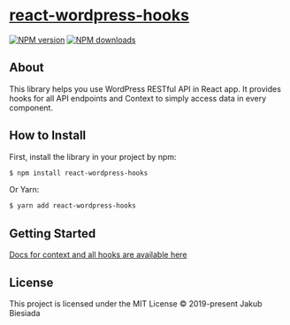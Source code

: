 # [react-wordpress-hooks](https://github.com/cool-hooks/react-wordpress-hooks)

[![NPM version](http://img.shields.io/npm/v/react-wordpress-hooks.svg?style=flat-square)](https://www.npmjs.com/package/react-wordpress-hooks)
[![NPM downloads](http://img.shields.io/npm/dm/react-wordpress-hooks.svg?style=flat-square)](https://www.npmjs.com/package/react-wordpress-hooks)

## About

This library helps you use WordPress RESTful API in React app. It provides hooks for all API endpoints and Context to simply access data in every component.

## How to Install

First, install the library in your project by npm:

```sh
$ npm install react-wordpress-hooks
```

Or Yarn:

```sh
$ yarn add react-wordpress-hooks
```

## Getting Started

[Docs for context and all hooks are available here](https://cool-hooks.github.io/react-wordpress-hooks/)

## License

This project is licensed under the MIT License © 2019-present Jakub Biesiada
